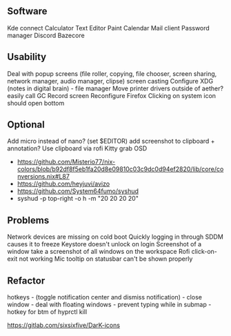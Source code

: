 ## Software
Kde connect
Calculator
Text Editor
Paint
Calendar
Mail client
Password manager
Discord
Bazecore

## Usability
Deal with popup screens (file roller, copying, file chooser, screen sharing, network manager, audio manager, clipse)
screen casting
Configure XDG (notes in digital brain) - file manager
Move printer drivers outside of aether?
easily call GC
Record screen
Reconfigure Firefox
Clicking on system icon should open bottom

## Optional

Add micro instead of nano? (set $EDITOR)
add screenshot to clipboard + annotation?
Use clipboard via rofi
Kitty grab
OSD
- https://github.com/Misterio77/nix-colors/blob/b92df8f5eb1fa20d8e09810c03c9dc0d94ef2820/lib/core/conversions.nix#L87
- https://github.com/heyjuvi/avizo
- https://github.com/System64fumo/syshud
- syshud -p top-right -o h -m "20 20 20 20"

## Problems
Network devices are missing on cold boot
Quickly logging in through SDDM causes it to freeze
Keystore doesn't unlock on login
Screenshot of a window take a screenshot of all windows on the workspace
Rofi click-on-exit not working
Mic tooltip on statusbar can't be shown properly

## Refactor
hotkeys
	- (toggle notification center and dismiss notification)
	- close window
	- deal with floating windows
	- prevent typing while in submap
	- hotkey for btm of hyprctl kill

https://gitlab.com/sixsixfive/DarK-icons
